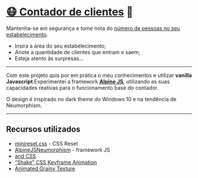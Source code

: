 # [😷 Contador de clientes](https://joselag.es/news_station/) 📰

Mantenha-se em segurança e tome nota do [número de pessoas no seu estabelecimento](https://dre.pt/web/guest/legislacao-consolidada/-/lc/137618391/202007150100/73849113/diploma/indice).

* Insira a área do seu estabelecimento;
* Anote a quantidade de clientes que entram e saem;
* Esteja atento às surpresas...

---

Com este projeto quis por em prática o meu conhecimentos e utilizar **vanilla Javascript**.Experimentei a framework **[Alpine JS](https://github.com/alpinejs/alpine)**, utilizando as suas capacidades reativas para o funcionamento base do contador.

O design é inspirado no dark theme do Windows 10 e na tendência de Neumorphism.

---



## Recursos utilizados

- [minireset.css](https://jgthms.com/minireset.css/) - CSS Reset
- [AlpineJSNeumorphism](https://github.com/alpinejs/alpine) - framework JS
- [ and CSS](https://css-tricks.com/neumorphism-and-css)
- [“Shake” CSS Keyframe Animation](https://css-tricks.com/snippets/css/shake-css-keyframe-animation/)
- [Animated Grainy Texture](https://css-tricks.com/snippets/css/animated-grainy-texture/)

